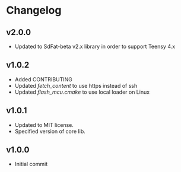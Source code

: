 # Changelog

## v2.0.0
- Updated to SdFat-beta v2.x library in order to support Teensy 4.x

## v1.0.2
- Added CONTRIBUTING
- Updated *fetch_content* to use https instead of ssh
- Updated *flash_mcu.cmake* to use local loader on Linux

## v1.0.1
- Updated to MIT license.
- Specified version of core lib.

## v1.0.0
- Initial commit